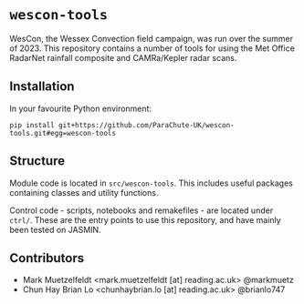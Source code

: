 # `wescon-tools`

WesCon, the Wessex Convection field campaign, was run over the summer of 2023. 
This repository contains a number of tools for using the Met Office RadarNet rainfall composite and CAMRa/Kepler radar scans.

## Installation

In your favourite Python environment:

`pip install git+https://github.com/ParaChute-UK/wescon-tools.git#egg=wescon-tools`

## Structure

Module code is located in `src/wescon-tools`. This includes useful packages containing classes and utility functions.

Control code - scripts, notebooks and remakefiles - are located under `ctrl/`. These are the entry points to use this repository, and have mainly been tested on JASMIN.

## Contributors

* Mark Muetzelfeldt <mark.muetzelfeldt [at] reading.ac.uk> @markmuetz
* Chun Hay Brian Lo <chunhaybrian.lo [at] reading.ac.uk> @brianlo747

